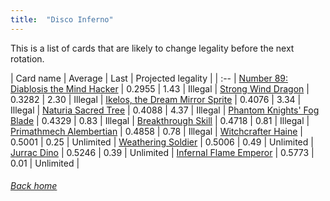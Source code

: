 ```yaml
---
title:  "Disco Inferno"
---
```


This is a list of cards that are likely to change legality before the next rotation.

| Card name | Average | Last | Projected legality |
| :-- |
[Number 89: Diablosis the Mind Hacker](https://db.ygoprodeck.com/card/?search=Number%2089:%20Diablosis%20the%20Mind%20Hacker) | 0.2955 | 1.43 | Illegal |
[Strong Wind Dragon](https://db.ygoprodeck.com/card/?search=Strong%20Wind%20Dragon) | 0.3282 | 2.30 | Illegal |
[Ikelos, the Dream Mirror Sprite](https://db.ygoprodeck.com/card/?search=Ikelos,%20the%20Dream%20Mirror%20Sprite) | 0.4076 | 3.34 | Illegal |
[Naturia Sacred Tree](https://db.ygoprodeck.com/card/?search=Naturia%20Sacred%20Tree) | 0.4088 | 4.37 | Illegal |
[Phantom Knights' Fog Blade](https://db.ygoprodeck.com/card/?search=Phantom%20Knights'%20Fog%20Blade) | 0.4329 | 0.83 | Illegal |
[Breakthrough Skill](https://db.ygoprodeck.com/card/?search=Breakthrough%20Skill) | 0.4718 | 0.81 | Illegal |
[Primathmech Alembertian](https://db.ygoprodeck.com/card/?search=Primathmech%20Alembertian) | 0.4858 | 0.78 | Illegal |
[Witchcrafter Haine](https://db.ygoprodeck.com/card/?search=Witchcrafter%20Haine) | 0.5001 | 0.25 | Unlimited |
[Weathering Soldier](https://db.ygoprodeck.com/card/?search=Weathering%20Soldier) | 0.5006 | 0.49 | Unlimited |
[Jurrac Dino](https://db.ygoprodeck.com/card/?search=Jurrac%20Dino) | 0.5246 | 0.39 | Unlimited |
[Infernal Flame Emperor](https://db.ygoprodeck.com/card/?search=Infernal%20Flame%20Emperor) | 0.5773 | 0.01 | Unlimited |

###### [Back home](index)